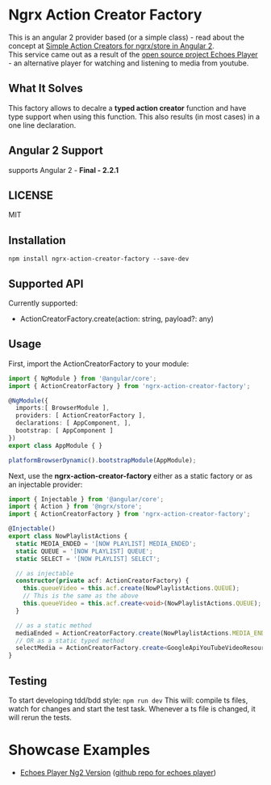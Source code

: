 # Ngrx Action Creator Factory
This is an angular 2 provider based (or a simple class) - read about the concept at [Simple Action Creators for ngrx/store in Angular 2](http://orizens.com/wp/topics/simple-action-creators-for-ngrxstore-in-angular-2/).  
This service came out as a result of the [open source project Echoes Player](http://github.com/orizens/echoes-ng2) - an alternative player for watching and listening to media from youtube.

## What It Solves
This factory allows to decalre a **typed action creator** function and have type support when using this function. 
This also results (in most cases) in a one line declaration. 

## Angular 2 Support
supports Angular 2 - **Final - 2.2.1**

## LICENSE
MIT

## Installation
```
npm install ngrx-action-creator-factory --save-dev
```

## Supported API
Currently supported:
- ActionCreatorFactory.create<string>(action: string, payload?: any)

## Usage
First, import the ActionCreatorFactory to your module:

```typescript
import { NgModule } from '@angular/core';
import { ActionCreatorFactory } from 'ngrx-action-creator-factory';

@NgModule({
  imports:[ BrowserModule ],
  providers: [ ActionCreatorFactory ],
  declarations: [ AppComponent, ],
  bootstrap: [ AppComponent ]
})
export class AppModule { }

platformBrowserDynamic().bootstrapModule(AppModule);
```

Next, use the **ngrx-action-creator-factory** either as a static factory or as an injectable provider:

```typescript
import { Injectable } from '@angular/core';
import { Action } from '@ngrx/store';
import { ActionCreatorFactory } from 'ngrx-action-creator-factory';

@Injectable()
export class NowPlaylistActions {
  static MEDIA_ENDED = '[NOW PLAYLIST] MEDIA_ENDED';
  static QUEUE = '[NOW PLAYLIST] QUEUE';
  static SELECT = '[NOW PLAYLIST] SELECT';

  // as injectable
  constructor(private acf: ActionCreatorFactory) {
    this.queueVideo = this.acf.create(NowPlaylistActions.QUEUE);
    // This is the same as the above
    this.queueVideo = this.acf.create<void>(NowPlaylistActions.QUEUE);
  }

  // as a static method
  mediaEnded = ActionCreatorFactory.create(NowPlaylistActions.MEDIA_ENDED);
  // OR as a static typed method
  selectMedia = ActionCreatorFactory.create<GoogleApiYouTubeVideoResource>(NowPlaylistActions.SELECT);
}
```

## Testing
To start developing tdd/bdd style: ```npm run dev```
This will: compile ts files, watch for changes and start the test task. Whenever a ts file is changed, it will rerun the tests.

# Showcase Examples
* [Echoes Player Ng2 Version](http://orizens.github.io/echoes-ng2) ([github repo for echoes player](http://github.com/orizens/echoes-ng2))

